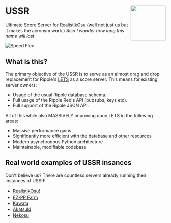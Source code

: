 # USSR <img src="https://user-images.githubusercontent.com/58812660/175291577-ec344af0-6d56-49aa-aba6-27b0a369577b.png" align="right" width="110">
Ultimate Score Server for RealistikOsu (well not just us but it makes the acronym work.)
*Also I wonder how long this name will last*.


![Speed Flex](https://i.tsunyoku.xyz/raw_uploads/b4fdb5a5-8a58-45d4-9fd0-19e6531ac5c5)

## What is this?

The primary objective of the USSR is to serve as an almost drag and drop replacement for Ripple's [LETS](https://github.com/osuripple/lets) as a score server. This means for existing server owners:
- Usage of the usual Ripple database schema.
- Full usage of the Ripple Redis API (pubsubs, keys etc).
- Full support of the Ripple JSON API.

All of this while also MASSIVELY improving upon LETS in the following areas:
- Massive performance gains
- Significantly more efficient with the database and other resources
- Modern asynchronous Python architecture
- Maintainable, modifiable codebase

## Real world examples of USSR insances
Don't believe us? There are countless servers already running their instances of USSR!

- [RealistikOsu!](https://ussr.pl/) <img width="16" height="16" src="https://ussr.pl/static/image/newlogo2.png">
- [EZ-PP Farm](https://ez-pp.farm/) <img width="16" height="16" src="https://cdn.discordapp.com/attachments/871795833413189665/995062486061568080/circle.png">
- [Kawata](https://kawata.pw) <img width="16" height="16" src="https://raw.githubusercontent.com/kawatapw/hanayo/master/static/logos/logo.png">
- [Akatsuki](https://akatsuki.pw) <img width="16" height="16" src="https://avatars.githubusercontent.com/u/45724130?s=280&v=4">
- [Nekosu](https://nekos.cc) <img width="40" height="16" src="https://nekos.cc/static/logos/text-black.png">
